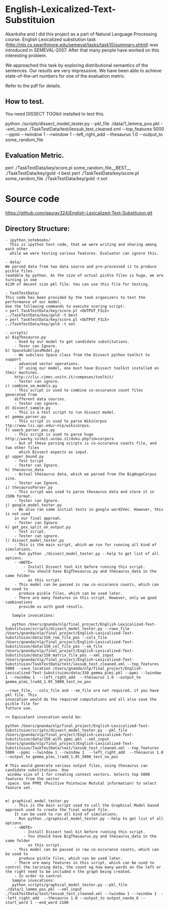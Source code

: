 English-Lexicalized-Text-Substituion
====================================

Akanksha and I did this project as a part of Natural Language Processing course.
English Lexicalized substiution task (http://nlp.cs.swarthmore.edu/semeval/tasks/task10/summary.shtml) was introduced in SEMEVAL-2007. After that many people have worked on this interesting problem. 

We approached this task by exploring distributional semantics of the sentences. Our results are very impresssive. We have been
able to achieve state-of-the-art numbers for one of the evaluation metric.

Refer to the pdf for details.

## How to test.
You need DISSECT TOOlkit installed to test this.

python ./scripts/dissect_model_tester.py --pkl_file ./data/1_lemma_pos.pkl --xml_input ./TaskTestData/test/lexsub_test_cleaned.xml --top_features 5000 --ppmi --lwindow 1 --rwindow 1  --left_right_add  --thesaurus 1.0 --output_to some_random_file

## Evaluation Metric.
perl ./TaskTestData/key/score.pl some_random_file__BEST__ ./TaskTestData/key/gold -t best
perl ./TaskTestData/key/score.pl some_random_file ./TaskTestData/key/gold -t oot

# Source code 
https://github.com/gaurav324/English-Lexicalized-Text-Substituion.git
## Directory Structure:
    - ipython_notebooks/
      This is ipython test code, that we were writing and sharing among each other
      while we were testing various features. Evaluator can ignore this.

    - data/
    We parsed data from two data source and pre-processed it to produce pickle files.
    readable by python. As the size of actual pickle files is huge, we are turning in one
    411M of decent size pkl file. You can use this file for testing.

    - TaskTestData/
    This code has been provided by the task organizers to test the performance of our model.
    Use the following commands to execute scoring script:
    > perl TaskTestData/key/score.pl <OUTPUT_FILE> ../TaskTestData/key/gold -t best
    > perl TaskTestData/key/score.pl <OUTPUT_FILE> ../TaskTestData/key/gold -t oot

    - scripts/
    a) BigThesaurus.py
        - Used by our model to get candidate substitutions.
        - Teser can Ignore.
    b) SpaceSubClassModel.py
        - We subclass Space class from the Dissect python toolkit to support
          advanced vector operations.
        - If using our model, one must have Dissect toolkit installed on their machines.
        http://clic.cimec.unitn.it/composes/toolkit/
        - Tester can ignore.
    c) combine_sm_models.py
        - This script is used to combine co-occurance count files generated from
        different data sources.
        - Tester can ignore.
    d) dissect_sample.py
        - This is a test script to run dissect model.
    e) gemma_parser.py
        - This script is used to parse WikiCorpus ttp://www.lsi.upc.edu/~nlp/wikicorpus.
    f) uwack_parser_pos.py
        - This script is used to parse huge http://wacky.sslmit.unibo.it/doku.php?id=corpora
        - Out of these parsing scirpts is co-occurance counts file, and two other files
          which Dissect expects as input.
    g) upper_bound.py
        - Test Script
        - Tester can Ignore.
    h) thesaurus_data
        - Actual thesaurus data, which we parsed from the BigHugeCorpus site.
        - Tester can Ignore.
    i) thesaurusParser.py
        - This script was used to parse thesaurus data and store it in JSON format.
        - Tester can Ignore.
    j) google_model_tester.py
        - We also ran some initial tests in google word2Vec. However, this is not used
        in our final approah.
        - Tester can Ignore.
    k) get_pos_split_on_output.py
        - Test script.
        - Tester can ignore.
    l) dissect_model_tester.py
        - This is the main script, which we run for running all kind of simulations.
        - Run python ./dissect_model_tester.py --help to get list of all options.
        - <NOTE>
            - Install Dissect tool kit before running this script.
            - You should have BigThesaurus.py and thesaurus_data in the same folder
              as this script.
        - This model can be passed in raw co-occurance counts, which can be used to 
          produce pickle files, which can be used later.
        - There are many features in this script. However, only we good combinations 
          provide us with good resutls.

       Sample invocations:

       python /Users/gnanda/nlp/final_project/English-Lexicalized-Text-Substituion/scripts/dissect_model_tester.py --rows_file /Users/gnanda/nlp/final_project/English-Lexicalized-Text-Substituion/data/150_row_file_pos --cols_file /Users/gnanda/nlp/final_project/English-Lexicalized-Text-Substituion/data/150_col_file_pos --sm_file /Users/gnanda/nlp/final_project/English-Lexicalized-Text-Substituion/data/150_matrix_file_pos --xml_input /Users/gnanda/nlp/final_project/English-Lexicalized-Text-Substituion/TaskTestData/test/lexsub_test_cleaned.xml --top_features 5000 --save_location /Users/gnanda/nlp/final_project/English-Lexicalized-Text-Substituion/data/150_gemma_plmi.pkl --ppmi --lwindow 1 --rwindow 1  --left_right_add  --thesaurus 1.0 --output_to gemma_plmi_lradd_1.0t_5000_test_no_pos

    --rows_file, --cols_file and --sm_file are not required, if you have pkl file. This 
    invocation would do the required computations and all also save the pickle file for 
    futture use.

    >> Equivalent invocation would be:

    python /Users/gnanda/nlp/final_project/English-Lexicalized-Text-Substituion/scripts/dissect_model_tester.py --pkl_file /Users/gnanda/nlp/final_project/English-Lexicalized-Text-Substituion/data/150_with_ppmi.pkl --xml_input /Users/gnanda/nlp/final_project/English-Lexicalized-Text-Substituion/TaskTestData/test/lexsub_test_cleaned.xml --top_features 5000 --ppmi --lwindow 1 --rwindow 1  --left_right_add  --thesaurus 1.0 --output_to gemma_plmi_lradd_1.0t_5000_test_no_pos

    # This would generate various output files, using thesaurus can candidate substitutions. Use 
     window size of 1 for creating context vectors. Selects top 5000 features from the vector
     space. Use PPMI (Positive Pointwise Mututal information) to select feature set.


    m) graphical_model_tester.py
        - This is the main script used to call the Graphical Model based approach used to create the final output file. 
        It can be used to run all kind of simulations.
        - Run python ./graphical_model_tester.py --help to get list of all options.
        - <NOTE>
            - Install Dissect tool kit before running this script.
            - You should have BigThesaurus.py and thesaurus_data in the same folder
              as this script.
        - This model can be passed in raw co-occurance counts, which can be used to 
          produce pickle files, which can be used later.
        - There are many features in this script, which can be used to control the tarining data, the count og how many words on the left or the right need to be included n the graph being created.
        - In order to control 
       Sample invocations:
       python scripts/graphical_model_tester.py --pkl_file ./data/1_lemma_pos.pkl --xml_input ./TaskTestData/test/lexsub_test_cleaned.xml --lwindow 1 --rwindow 1  --left_right_add  --thesaurus 1.0 --output_to output_nanda_6 --start_word 1 --end_word 2100
